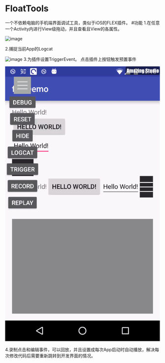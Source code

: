 # FloatTools
  一个不依赖电脑的手机端界面调试工具，类似于iOS的FLEX插件。
#功能
1.在任意一个Activity内进行View级拖动，并且查看且View的各属性。

![image](https://github.com/weiyixiong/FloatTools/blob/master/gif/view_debug.gif)

2.捕捉当前App的Logcat

![image](https://github.com/weiyixiong/FloatTools/blob/master/gif/logcat.gif)
3.为插件设置TriggerEvent。 点击插件上按钮触发预置事件

![image](https://github.com/weiyixiong/FloatTools/blob/master/gif/trigger_event.gif)


4.录制点击和编辑事件，可以回放，并且设置成每次App启动时自动播放，解决每次修改代码后需要重新跳转到开发界面的情况。



